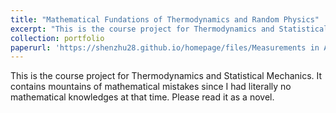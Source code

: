 ```yaml
---
title: "Mathematical Fundations of Thermodynamics and Random Physics"
excerpt: "This is the course project for Thermodynamics and Statistical Mechanics. It contains mountains of mathematical mistakes since I had literally no mathematical knowledges at that time. Please read it as a novel."
collection: portfolio
paperurl: 'https://shenzhu28.github.io/homepage/files/Measurements in Atomic Physics.pdf.pdf'
---
```


This is the course project for Thermodynamics and Statistical Mechanics. It contains mountains of mathematical mistakes since I had literally no mathematical knowledges at that time. Please read it as a novel.

